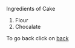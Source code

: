 Ingredients of Cake
1. Flour
2. Chocalate

To go back click on [back](https://safiakhanam.github.io/RedvelvetCake/README.md)